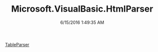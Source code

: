 ﻿---
title: Microsoft.VisualBasic.HtmlParser
date: 6/15/2016 1:49:35 AM
---

[TableParser](T-Microsoft.VisualBasic.HtmlParser.TableParser.html)
